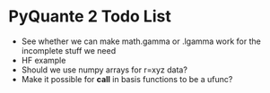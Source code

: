 # PyQuante 2 Todo List

* See whether we can make math.gamma or .lgamma work for the incomplete stuff we need
* HF example
* Should we use numpy arrays for r=xyz data?
* Make it possible for __call__ in basis functions to be a ufunc?